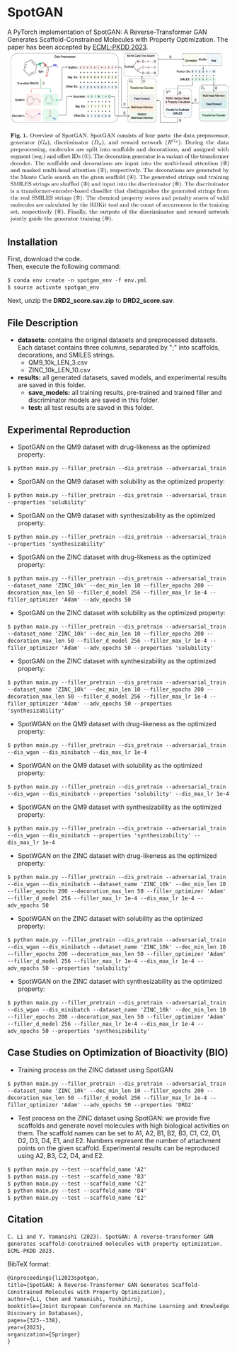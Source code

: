 # SpotGAN

A PyTorch implementation of SpotGAN: A Reverse-Transformer GAN Generates Scaffold-Constrained Molecules with Property Optimization.
The paper has been accepted by [ECML-PKDD 2023](https://link.springer.com/chapter/10.1007/978-3-031-43412-9_19). ![Overview of SpotGAN](https://github.com/naruto7283/SpotGAN/blob/main/overview.jpg)

## Installation
First, download the code.  
Then, execute the following command:
```
$ conda env create -n spotgan_env -f env.yml
$ source activate spotgan_env
```
Next, unzip the **DRD2_score.sav.zip** to  **DRD2_score.sav**.


## File Description

  - **datasets:** contains the original datasets and preprocessed datasets. Each dataset contains three columns, separated by ";" into scaffolds, decorations, and SMILES strings.
	  - QM9_10k_LEN_3.csv
	  - ZINC_10k_LEN_10.csv
  - **results:** all generated datasets, saved models, and experimental results are saved in this folder.
	  - **save_models:** all training results, pre-trained and trained filler and discriminator models are saved in this folder.
	  - **test:** all test results are saved in this folder.

## Experimental Reproduction

  - SpotGAN on the QM9 dataset with drug-likeness as the optimized property:
  ``` 
  $ python main.py --filler_pretrain --dis_pretrain --adversarial_train
  ```
  - SpotGAN on the QM9 dataset with solubility as the optimized property:
  ```
  $ python main.py --filler_pretrain --dis_pretrain --adversarial_train --properties 'solubility'
  ```
  - SpotGAN on the QM9 dataset with synthesizability as the optimized property:
  ```  
  $ python main.py --filler_pretrain --dis_pretrain --adversarial_train --properties 'synthesizability'
  ```
  - SpotGAN on the ZINC dataset with drug-likeness as the optimized property:
  ```
  $ python main.py --filler_pretrain --dis_pretrain --adversarial_train --dataset_name 'ZINC_10k' --dec_min_len 10 --filler_epochs 200 --decoration_max_len 50 --filler_d_model 256 --filler_max_lr 1e-4 --filler_optimizer 'Adam' --adv_epochs 50
  ```
  - SpotGAN on the ZINC dataset with solubility as the optimized property:
  ```
  $ python main.py --filler_pretrain --dis_pretrain --adversarial_train --dataset_name 'ZINC_10k' --dec_min_len 10 --filler_epochs 200 --decoration_max_len 50 --filler_d_model 256 --filler_max_lr 1e-4 --filler_optimizer 'Adam' --adv_epochs 50 --properties 'solubility'
  ```	
  - SpotGAN on the ZINC dataset with synthesizability as the optimized property:
  ```
  $ python main.py --filler_pretrain --dis_pretrain --adversarial_train --dataset_name 'ZINC_10k' --dec_min_len 10 --filler_epochs 200 --decoration_max_len 50 --filler_d_model 256 --filler_max_lr 1e-4 --filler_optimizer 'Adam' --adv_epochs 50 --properties 'synthesizability'
  ```
  - SpotWGAN on the QM9 dataset with drug-likeness as the optimized property:
  ```
  $ python main.py --filler_pretrain --dis_pretrain --adversarial_train --dis_wgan --dis_minibatch --dis_max_lr 1e-4
  ```
  - SpotWGAN on the QM9 dataset with solubility as the optimized property:
  ```
  $ python main.py --filler_pretrain --dis_pretrain --adversarial_train --dis_wgan --dis_minibatch --properties 'solubility' --dis_max_lr 1e-4
  ```
  - SpotWGAN on the QM9 dataset with synthesizability as the optimized property:
  ```
  $ python main.py --filler_pretrain --dis_pretrain --adversarial_train --dis_wgan --dis_minibatch --properties 'synthesizability' --dis_max_lr 1e-4
  ```
  - SpotWGAN on the ZINC dataset with drug-likeness as the optimized property:
  ```
  $ python main.py --filler_pretrain --dis_pretrain --adversarial_train --dis_wgan --dis_minibatch --dataset_name 'ZINC_10k' --dec_min_len 10 --filler_epochs 200 --decoration_max_len 50 --filler_optimizer 'Adam' --filler_d_model 256 --filler_max_lr 1e-4 --dis_max_lr 1e-4 --adv_epochs 50
  ```
  - SpotWGAN on the ZINC dataset with solubility as the optimized property:
  ```
  $ python main.py --filler_pretrain --dis_pretrain --adversarial_train --dis_wgan --dis_minibatch --dataset_name 'ZINC_10k' --dec_min_len 10 --filler_epochs 200 --decoration_max_len 50 --filler_optimizer 'Adam' --filler_d_model 256 --filler_max_lr 1e-4 --dis_max_lr 1e-4 --adv_epochs 50 --properties 'solubility'
  ```
  - SpotWGAN on the ZINC dataset with synthesizability as the optimized property:
  ```
  $ python main.py --filler_pretrain --dis_pretrain --adversarial_train --dis_wgan --dis_minibatch --dataset_name 'ZINC_10k' --dec_min_len 10 --filler_epochs 200 --decoration_max_len 50 --filler_optimizer 'Adam' --filler_d_model 256 --filler_max_lr 1e-4 --dis_max_lr 1e-4 --adv_epochs 50 --properties 'synthesizability'
  ```

## Case Studies on Optimization of Bioactivity (BIO)
  
  - Training process on the ZINC dataset using SpotGAN
  ```
  $ python main.py --filler_pretrain --dis_pretrain --adversarial_train --dataset_name 'ZINC_10k' --dec_min_len 10 --filler_epochs 200 --decoration_max_len 50 --filler_d_model 256 --filler_max_lr 1e-4 --filler_optimizer 'Adam' --adv_epochs 50 --properties 'DRD2'
  ```
  - Test process on the ZINC dataset using SpotGAN: we provide five scaffolds and generate novel molecules with high biological activities on them. The scaffold names can be set to A1, A2, B1, B2, B3, C1, C2, D1, D2, D3, D4, E1, and E2. Numbers represent the number of attachment points on the given scaffold. Experimental results can be reproduced using A2, B3, C2, D4, and E2.
  ```
  $ python main.py --test --scaffold_name 'A2'
  $ python main.py --test --scaffold_name 'B3'
  $ python main.py --test --scaffold_name 'C2'
  $ python main.py --test --scaffold_name 'D4'
  $ python main.py --test --scaffold_name 'E2'
  ```
  
## Citation
  ```
  C. Li and Y. Yamanishi (2023). SpotGAN: A reverse-transformer GAN generates scaffold-constrained molecules with property optimization. ECML-PKDD 2023.
  ```
  
  BibTeX format:
  ```
  @inproceedings{li2023spotgan,
  title={SpotGAN: A Reverse-Transformer GAN Generates Scaffold-Constrained Molecules with Property Optimization},
  author={Li, Chen and Yamanishi, Yoshihiro},
  booktitle={Joint European Conference on Machine Learning and Knowledge Discovery in Databases},
  pages={323--338},
  year={2023},
  organization={Springer}
}
  ```
